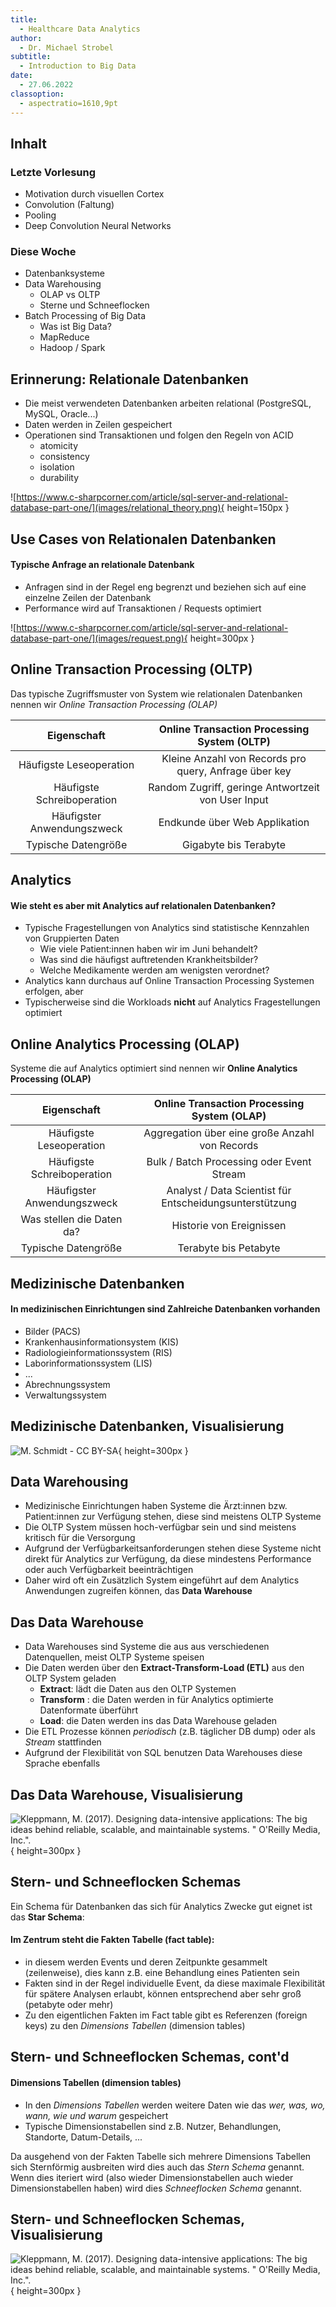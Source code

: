 ```yaml
---
title:
  - Healthcare Data Analytics
author:
  - Dr. Michael Strobel
subtitle:
  - Introduction to Big Data
date:
  - 27.06.2022
classoption:
  - aspectratio=1610,9pt
---
```


## Inhalt

### Letzte Vorlesung

- Motivation durch visuellen Cortex
- Convolution (Faltung)
- Pooling
- Deep Convolution Neural Networks

### Diese Woche

- Datenbanksysteme
- Data Warehousing
  - OLAP vs OLTP
  - Sterne und Schneeflocken
- Batch Processing of Big Data
  - Was ist Big Data?
  - MapReduce
  - Hadoop / Spark

## Erinnerung: Relationale Datenbanken

- Die meist verwendeten Datenbanken arbeiten relational (PostgreSQL, MySQL, Oracle...)
- Daten werden in Zeilen gespeichert
- Operationen sind Transaktionen und folgen den Regeln von ACID
  - atomicity
  - consistency
  - isolation
  - durability

![https://www.c-sharpcorner.com/article/sql-server-and-relational-database-part-one/](images/relational_theory.png){ height=150px }

## Use Cases von Relationalen Datenbanken

#### Typische Anfrage an relationale Datenbank

- Anfragen sind in der Regel eng begrenzt und beziehen sich auf eine einzelne Zeilen der Datenbank
- Performance wird auf Transaktionen / Requests optimiert

![https://www.c-sharpcorner.com/article/sql-server-and-relational-database-part-one/](images/request.png){ height=300px }

## Online Transaction Processing (OLTP)

Das typische Zugriffsmuster von System wie relationalen Datenbanken nennen wir _Online Transaction Processing (OLAP)_

|        Eigenschaft         |      Online Transaction Processing System (OLTP)      |
| :------------------------: | :---------------------------------------------------: |
|  Häufigste Leseoperation   | Kleine Anzahl von Records pro query, Anfrage über key |
| Häufigste Schreiboperation |  Random Zugriff, geringe Antwortzeit von User Input   |
| Häufigster Anwendungszweck |             Endkunde über Web Applikation             |
|    Typische Datengröße     |                 Gigabyte bis Terabyte                 |

## Analytics

#### Wie steht es aber mit Analytics auf relationalen Datenbanken?

- Typische Fragestellungen von Analytics sind statistische Kennzahlen von Gruppierten Daten
  - Wie viele Patient:innen haben wir im Juni behandelt?
  - Was sind die häufigst auftretenden Krankheitsbilder?
  - Welche Medikamente werden am wenigsten verordnet?
- Analytics kann durchaus auf Online Transaction Processing Systemen erfolgen, aber
- Typischerweise sind die Workloads **nicht** auf Analytics Fragestellungen optimiert

## Online Analytics Processing (OLAP)

Systeme die auf Analytics optimiert sind nennen wir **Online Analytics Processing (OLAP)**

|        Eigenschaft         |       Online Transaction Processing System (OLAP)       |
| :------------------------: | :-----------------------------------------------------: |
|  Häufigste Leseoperation   |     Aggregation über eine große Anzahl von Records      |
| Häufigste Schreiboperation |        Bulk / Batch Processing oder Event Stream        |
| Häufigster Anwendungszweck | Analyst / Data Scientist für Entscheidungsunterstützung |
| Was stellen die Daten da?  |                Historie von Ereignissen                 |
|    Typische Datengröße     |                  Terabyte bis Petabyte                  |

## Medizinische Datenbanken

#### In medizinischen Einrichtungen sind Zahlreiche Datenbanken vorhanden

- Bilder (PACS)
- Krankenhausinformationsystem (KIS)
- Radiologieinformationssystem (RIS)
- Laborinformationssystem (LIS)
- ...
- Abrechnungssystem
- Verwaltungssystem

## Medizinische Datenbanken, Visualisierung

![M. Schmidt - CC BY-SA ](images/Classification-of-medical-databases.png){ height=300px }

## Data Warehousing

- Medizinische Einrichtungen haben Systeme die Ärzt:innen bzw. Patient:innen zur Verfügung stehen, diese sind meistens OLTP Systeme
- Die OLTP System müssen hoch-verfügbar sein und sind meistens kritisch für die Versorgung
- Aufgrund der Verfügbarkeitsanforderungen stehen diese Systeme nicht direkt für Analytics zur Verfügung, da diese mindestens Performance oder auch Verfügbarkeit beeinträchtigen
- Daher wird oft ein Zusätzlich System eingeführt auf dem Analytics Anwendungen zugreifen können, das **Data Warehouse**

## Das Data Warehouse

- Data Warehouses sind Systeme die aus aus verschiedenen Datenquellen, meist OLTP Systeme speisen
- Die Daten werden über den **Extract-Transform-Load (ETL)** aus den OLTP System geladen
  - **Extract**: lädt die Daten aus den OLTP Systemen
  - **Transform** : die Daten werden in für Analytics optimierte Datenformate überführt
  - **Load**: die Daten werden ins das Data Warehouse geladen
- Die ETL Prozesse können _periodisch_ (z.B. täglicher DB dump) oder als _Stream_ stattfinden
- Aufgrund der Flexibilität von SQL benutzen Data Warehouses diese Sprache ebenfalls

## Das Data Warehouse, Visualisierung

![Kleppmann, M. (2017). Designing data-intensive applications: The big ideas behind reliable, scalable, and maintainable systems. " O'Reilly Media, Inc.".](images/etl.png){ height=300px }

## Stern- und Schneeflocken Schemas

Ein Schema für Datenbanken das sich für Analytics Zwecke gut eignet ist das **Star Schema**:

#### Im Zentrum steht die **Fakten Tabelle (fact table)**:

- in diesem werden Events und deren Zeitpunkte gesammelt (zeilenweise), dies kann z.B. eine Behandlung eines Patienten sein
- Fakten sind in der Regel individuelle Event, da diese maximale Flexibilität für spätere Analysen erlaubt, können entsprechend aber sehr groß (petabyte oder mehr)
- Zu den eigentlichen Fakten im Fact table gibt es Referenzen (foreign keys) zu den _Dimensions Tabellen_ (dimension tables)

## Stern- und Schneeflocken Schemas, cont'd

#### Dimensions Tabellen (dimension tables)

- In den _Dimensions Tabellen_ werden weitere Daten wie das _wer, was, wo, wann, wie und warum_ gespeichert
- Typische Dimensionstabellen sind z.B. Nutzer, Behandlungen, Standorte, Datum-Details, ...

Da ausgehend von der Fakten Tabelle sich mehrere Dimensions Tabellen sich Sternförmig ausbreiten wird dies auch das _Stern Schema_ genannt. Wenn dies iteriert wird (also wieder Dimensionstabellen auch wieder Dimensionstabellen haben) wird dies _Schneeflocken Schema_ genannt.

## Stern- und Schneeflocken Schemas, Visualisierung

![Kleppmann, M. (2017). Designing data-intensive applications: The big ideas behind reliable, scalable, and maintainable systems. " O'Reilly Media, Inc.".](images/stern_schneefl.png){ height=300px }
